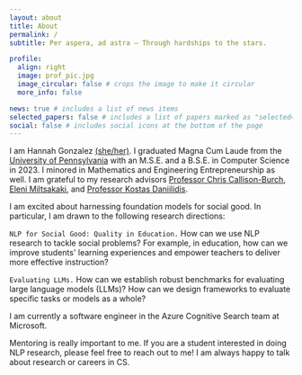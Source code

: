 ```yaml
---
layout: about
title: About
permalink: /
subtitle: Per aspera, ad astra — Through hardships to the stars.

profile:
  align: right
  image: prof_pic.jpg
  image_circular: false # crops the image to make it circular
  more_info: false

news: true # includes a list of news items
selected_papers: false # includes a list of papers marked as "selected={true}"
social: false # includes social icons at the bottom of the page
---
```


I am Hannah Gonzalez [(she/her)](https://pronouns.org/she-her). I graduated Magna Cum Laude from the [University of Pennsylvania](https://www.upenn.edu) with an M.S.E. and a B.S.E. in Computer Science in 2023. I minored in Mathematics and Engineering Entrepreneurship as well. I am grateful to my research advisors [Professor Chris Callison-Burch](https://www.cis.upenn.edu/~ccb/), [Eleni Miltsakaki](https://www.miltsakaki.com), and [Professor Kostas Daniilidis](https://www.cis.upenn.edu/~kostas/).

I am excited about harnessing foundation models for social good. In particular, I am drawn to the following research directions:

`NLP for Social Good: Quality in Education.` How can we use NLP research to tackle social problems? For example, in education, how can we improve students' learning experiences and empower teachers to deliver more effective instruction?

`Evaluating LLMs.` How can we establish robust benchmarks for evaluating large language models (LLMs)? How can we design frameworks to evaluate specific tasks or models as a whole?

I am currently a software engineer in the Azure Cognitive Search team at Microsoft. 

Mentoring is really important to me. If you are a student interested in doing NLP research, please feel free to reach out to me! I am always happy to talk about research or careers in CS. 
